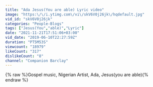 ```yaml
---
title: "Ada Jesus(You are able) Lyric video"
image: "https:\/\/i.ytimg.com\/vi\/skV6V0j26jk\/hqdefault.jpg"
vid_id: "skV6V0j26jk"
categories: "People-Blogs"
tags: ["Jesus(You","able)","Lyric"]
date: "2021-11-21T17:51:06+03:00"
vid_date: "2019-06-10T22:27:59Z"
duration: "PT5M53S"
viewcount: "18979"
likeCount: "317"
dislikeCount: "8"
channel: "Companion Barclay"
---
```

{% raw %}Gospel music, Nigerian Artist, Ada, Jesus(you are able){% endraw %}
